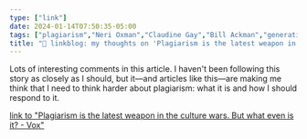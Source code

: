 ```yaml
---
type: ["link"]
date: 2024-01-14T07:50:35-05:00
tags: ["plagiarism","Neri Oxman","Claudine Gay","Bill Ackman","generative AI"]
title: "🔗 linkblog: my thoughts on 'Plagiarism is the latest weapon in the culture wars. But what even is it? - Vox'"
---
```

Lots of interesting comments in this article. I haven't been following this story as closely as I should, but it—and articles like this—are making me think that I need to think harder about plagiarism: what it is and how I should respond to it.

[link to "Plagiarism is the latest weapon in the culture wars. But what even is it? - Vox"](https://www.vox.com/culture/24036154/plagiarism-claudine-gay-neri-oxman-bill-ackman)
